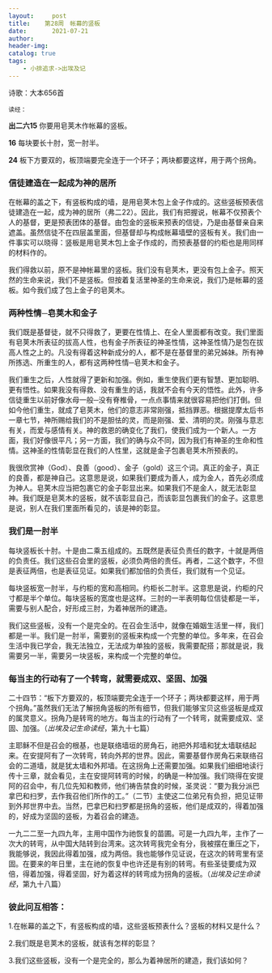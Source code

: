 ```yaml
---
layout:     post
title:    第28周　帐幕的竖板
date:       2021-07-21
author:     
header-img: 
catalog: true
tags:
    - 小排追求->出埃及记
---
```


诗歌：大本656首

`读经：`

**出二六15**	你要用皂荚木作帐幕的竖板。

**16**	每块要长十肘，宽一肘半。

**24**	板下方要双的，板顶端要完全连于一个环子；两块都要这样，用于两个拐角。

### **信徒建造在一起成为神的居所**

在帐幕的盖之下，有竖板构成的墙，是用皂荚木包上金子作成的。这些竖板预表信徒建造在一起，成为神的居所（弗二22）。因此，我们有把握说，帐幕不仅预表个人的基督，更是预表团体的基督。由包金的竖板来预表的信徒，乃是由基督亲自来遮盖。虽然信徒不在四层盖里面，但基督却与构成帐幕墙壁的竖板有关。我们由一件事实可以晓得：竖板是用皂荚木包上金子作成的，而预表基督的约柜也是用同样的材料作的。

我们得救以前，原不是神帐幕里的竖板。我们没有皂荚木，更没有包上金子。照天然的生命来说，我们不是竖板。但按着复活里神圣的生命来说，我们乃是帐幕的竖板。如今我们成了包上金子的皂荚木。

### **两种性情─皂荚木和金子**

我们既是基督徒，就不只得救了，更要在性情上、在全人里面都有改变。我们里面有皂荚木所表征的拔高人性，也有金子所表征的神圣性情，这神圣性情乃是包在拔高人性之上的。凡没有得着这种新成分的人，都不是在基督里的弟兄姊妹。所有神所拣选、所重生的人，都有这两种性情─皂荚木和金子。

我们重生之后，人性就得了更新和加强。例如，重生使我们更有智慧、更加聪明、更有悟性。如果我没有得救、没有重生的话，我就不会有今天的悟性。此外，许多信徒重生以前好像水母一般─没有脊椎骨，一点点事情来就很容易把他们打倒。但如今他们重生，就成了皂荚木，他们的意志非常刚强，抵挡罪恶。根据提摩太后书一章七节，神所赐给我们的不是胆怯的灵，而是刚强、爱、清明的灵。刚强与意志有关，而爱与感情有关。神的救恩的确变化了我们，使我们成为一个新人。一方面，我们好像很平凡；另一方面，我们的确与众不同，因为我们有神圣的生命和性情。这神圣的性情彰显在我们的人性里，这就是金子包裹皂荚木所预表的。

我很欣赏神（God）、良善（good）、金子（gold）这三个词。真正的金子，真正的良善，都是神自己。这意思是说，如果我们要成为善人，成为金人，首先必须成为神人。皂荚木应当把包裹它的金子彰显出来。如果我们不是金人，就无法彰显神。我们既是皂荚木的竖板，就不该彰显自己，而该彰显包裹我们的金子。这意思是说，别人在我们里面所看见的，该是神的彰显。

### **我们是一肘半**

每块竖板长十肘。十是由二乘五组成的。五既然是表征负责任的数字，十就是两倍的负责任。我们这些召会里的竖板，必须负两倍的责任。再者，二这个数字，不但是表征两倍，也是表征见证。如果我们都加倍的负责任，我们就有一个见证。

每块竖板宽一肘半，与约柜的宽和高相同。约柜长二肘半。这意思是说，约柜的尺寸都是半个单位。每块竖板的宽度也是这样。三肘的一半表明每位信徒都是一半，需要与别人配合，好形成三肘，为着神居所的建造。

我们这些竖板，没有一个是完全的。在召会生活中，就像在婚姻生活里一样，我们都是一半。我们是一肘半，需要别的竖板来构成一个完整的单位。多年来，在召会生活中我已学会，我无法独立，无法成为单独的竖板，我需要配搭；那就是说，我需要另一半，需要另一块竖板，来构成一个完整的单位。

### **每当主的行动有了一个转弯，就需要成双、坚固、加强**

二十四节：“板下方要双的，板顶端要完全连于一个环子；两块都要这样，用于两个拐角。”虽然我们无法了解拐角竖板的所有细节，但我们能够宝贝这些竖板是成双的属灵意义。拐角乃是转弯的地方。每当主的行动有了一个转弯，就需要成双、坚固、加强。（*出埃及记生命读经*，第九十七篇）

主耶稣不但是召会的根基，也是联络墙垣的房角石，祂把外邦墙和犹太墙联结起来。在安提阿有了一次转弯，转向外邦的世界。因此，需要基督作房角石来联络召会的二道墙，就是犹太墙和外邦墙。在这拐角上还需要加强。如果我们细细地读行传十三章，就会看见，主在安提阿转弯的时候，的确是一种加强。我们晓得在安提阿的召会中，有几位先知和教师，他们祷告禁食的时候，圣灵说：“要为我分派巴拿巴和扫罗，去作我召他们所作的工。”（二节）主使这二位弟兄有负担，把见证带到外邦世界中去。当然，巴拿巴和扫罗都是拐角的竖板，他们是成双的，得着加强的，好成为坚固的竖板，为着召会的建造。

一九二二至一九四九年，主用中国作为祂恢复的苗圃。可是一九四九年，主作了一次大的转弯，从中国大陆转到台湾来。这次转弯我完全有分，我被摆在重压之下，我能够说，我因此得着加强，成为两倍。我也能够作见证说，在这次的转弯里有坚固。在要来的年日里，主在祂的恢复中也许还是有别的转弯。有些圣徒要成为双倍，得着加强，得着坚固，好为着这样的转弯成为拐角的竖板。（*出埃及记生命读经*，第九十八篇）

 

### **彼此问互相答：**

1.在帐幕的盖之下，有竖板构成的墙，这些竖板预表什么？竖板的材料又是什么？

2.我们既是皂荚木的竖板，就该有怎样的彰显？

3.我们这些竖板，没有一个是完全的，那么为着神居所的建造，我们该如何？